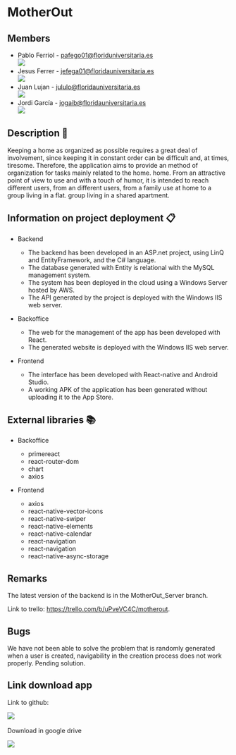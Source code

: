 # MotherOut

## Members

* Pablo Ferriol -  pafego01@floriduniversitaria.es  
![](https://i.imgur.com/pcegEQ8.jpg) &nbsp;
* Jesus Ferrer  -  jefega01@floridauniversitaria.es  
![](https://i.imgur.com/AR8MKaH.jpg) &nbsp;
* Juan Lujan    -  jululo@floridauniversitaria.es  
![](https://i.imgur.com/VanQENR.jpg) &nbsp;  
* Jordi García  -  jogaib@floridauniversitaria.es   
![](https://i.imgur.com/oNkNQj8.jpg) 

## Description 📘

Keeping a home as organized as possible requires a great deal of involvement, since keeping it in constant order can be difficult and, at times, tiresome.
Therefore, the application aims to provide an method of organization for tasks mainly related to the home.
home. From an attractive point of view to use and with a touch of humor, it is intended to reach different users, from an different users, from a family use at home to a group living in a flat.
group living in a shared apartment.

## Information on project deployment  📋

* Backend
  * The backend has been developed in an ASP.net project, using LinQ and EntityFramework, and the C# language.
  * The database generated with Entity is relational with the MySQL management system.
  * The system has been deployed in the cloud using a Windows Server hosted by AWS.
  * The API generated by the project is deployed with the Windows IIS web server. 
    
* Backoffice
  * The web for the management of the app has been developed with React.
  * The generated website is deployed with the Windows IIS web server.

* Frontend  
  * The interface has been developed with React-native and Android Studio.
  * A working APK of the application has been generated without uploading it to the App Store.

## External libraries 📚

* Backoffice
    * primereact
    * react-router-dom
    * chart
    * axios
    
* Frontend
    * axios
    * react-native-vector-icons
    * react-native-swiper
    * react-native-elements
    * react-native-calendar
    * react-navigation
    * react-navigation
    * react-native-async-storage
    
## Remarks

The latest version of the backend is in the MotherOut_Server branch.    

Link to trello: https://trello.com/b/uPveVC4C/motherout.

## Bugs

We have not been able to solve the problem that is randomly generated when a user is created,
navigability in the creation process does not work properly. Pending solution.

## Link download app
  
  Link to github:

![](https://i.imgur.com/EMhliW5.png) &nbsp;

  Download in google drive
  
![](https://i.imgur.com/eaQaLAZ.png) &nbsp;

